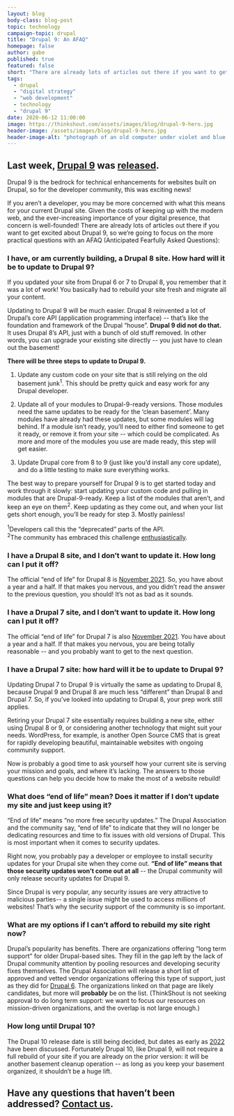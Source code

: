 ```yaml
---
layout: blog
body-class: blog-post
topic: technology
campaign-topic: drupal
title: "Drupal 9: An AFAQ"
homepage: false
author: gabe
published: true
featured: false
short: "There are already lots of articles out there if you want to get excited about Drupal 9, so we’re going to focus on the more practical questions with an AFAQ (Anticipated Fearfully Asked Questions)."
tags:
  - drupal
  - "digital strategy"
  - "web development"
  - technology
  - "drupal 9"
date: 2020-06-12 11:00:00
image: https://thinkshout.com/assets/images/blog/drupal-9-hero.jpg
header-image: /assets/images/blog/drupal-9-hero.jpg
header-image-alt: "photograph of an old computer under violet and blue lighting."
---
```

## Last week, [Drupal 9](https://www.drupal.org/9) was [released](https://dri.es/drupal-9-0-0-released). 

Drupal 9 is the bedrock for technical enhancements for websites built on Drupal, so for the developer community, this was exciting news!

If you aren’t a developer, you may be more concerned with what this means for your current Drupal site. Given the costs of keeping up with the modern web, and the ever-increasing importance of your digital presence, that concern is well-founded! There are already lots of articles out there if you want to get excited about Drupal 9, so we’re going to focus on the more practical questions with an AFAQ (Anticipated Fearfully Asked Questions):
 
### I have, or am currently building, a Drupal 8 site. How hard will it be to update to Drupal 9?

If you updated your site from Drupal 6 or 7 to Drupal 8, you remember that it was a lot of work! You basically had to rebuild your site fresh and migrate all your content.

Updating to Drupal 9 will be much easier. Drupal 8 reinvented a lot of Drupal’s core API (application programming interface) -- that’s like the foundation and framework of the Drupal “house”. **Drupal 9 did not do that.** It uses Drupal 8’s API, just with a bunch of old stuff removed. In other words, you can upgrade your existing site directly -- you just have to clean out the basement! 

**There will be three steps to update to Drupal 9.**

1.  Update any custom code on your site that is still relying on the old basement junk<sup>1</sup>. This should be pretty quick and easy work for any Drupal developer. 

2.  Update all of your modules to Drupal-9-ready versions. Those modules need the same updates to be ready for the ‘clean basement’. Many modules have already had these updates, but some modules will lag behind. If a module isn’t ready, you’ll need to either find someone to get it ready, or remove it from your site -- which could be complicated. As more and more of the modules you use are made ready, this step will get easier. 

3.  Update Drupal core from 8 to 9 (just like you’d install any core update), and do a little testing to make sure everything works.

The best way to prepare yourself for Drupal 9 is to get started today and work through it slowly: start updating your custom code and pulling in modules that are Drupal-9-ready. Keep a list of the modules that aren’t, and keep an eye on them<sup>2</sup>. Keep updating as they come out, and when your list gets short enough, you’ll be ready for step 3. Mostly painless!

<sup>1</sup>Developers call this the “deprecated” parts of the API.<br>
<sup>2</sup>The community has embraced this challenge [enthusiastically](https://dev.acquia.com/drupal9/deprecation_status).

### I have a Drupal 8 site, and I don’t want to update it. How long can I put it off?

The official “end of life” for Drupal 8 is [November 2021](https://www.drupal.org/docs/9/drupal-9-release-date-and-what-it-means/what-happens-to-drupal-8-after-drupal-9-is-released). So, you have about a year and a half. If that makes you nervous, and you didn’t read the answer to the previous question, you should! It’s not as bad as it sounds.

### I have a Drupal 7 site, and I don’t want to update it. How long can I put it off?

The official “end of life” for Drupal 7 is also [November 2021](https://www.drupal.org/docs/9/drupal-9-release-date-and-what-it-means/what-happens-to-drupal-8-after-drupal-9-is-released). You have about a year and a half. If that makes you nervous, you are being totally reasonable -- and you probably want to get to the next question.

### I have a Drupal 7 site: how hard will it be to update to Drupal 9?

Updating Drupal 7 to Drupal 9 is virtually the same as updating to Drupal 8, because Drupal 9 and Drupal 8 are much less “different” than Drupal 8 and Drupal 7. So, if you’ve looked into updating to Drupal 8, your prep work still applies.

Retiring your Drupal 7 site essentially requires building a new site, either using Drupal 8 or 9, or considering another technology that might suit your needs. WordPress, for example, is another Open Source CMS that is great for rapidly developing beautiful, maintainable websites with ongoing community support.

Now is probably a good time to ask yourself how your current site is serving your mission and goals, and where it’s lacking. The answers to those questions can help you decide how to make the most of a website rebuild!

### What does “end of life” mean? Does it matter if I don’t update my site and just keep using it?

“End of life” means “no more free security updates.” The Drupal Association and the community say, “end of life” to indicate that they will no longer be dedicating resources and time to fix issues with old versions of Drupal. This is most important when it comes to security updates. 

Right now, you probably pay a developer or employee to install security updates for your Drupal site when they come out. **“End of life” means that those security updates won’t come out at all** -- the Drupal community will only release security updates for Drupal 9.

Since Drupal is very popular, any security issues are very attractive to malicious parties-- a single issue might be used to access millions of websites! That’s why the security support of the community is so important.

### What are my options if I can’t afford to rebuild my site right now?

Drupal’s popularity has benefits. There are organizations offering “long term support” for older Drupal-based sites. They fill in the gap left by the lack of Drupal community attention by pooling resources and developing security fixes themselves. The Drupal Association will release a short list of approved and vetted vendor organizations offering this type of support, just as they did for [Drupal 6](https://www.drupal.org/project/d6lts). The organizations linked on that page are likely candidates, but more will **probably** be on the list. (ThinkShout is not seeking approval to do long term support: we want to focus our resources on mission-driven organizations, and the overlap is not large enough.)

### How long until Drupal 10?

The Drupal 10 release date is still being decided, but dates as early as [2022](https://www.drupal.org/project/drupal/issues/3118143) have been discussed. Fortunately Drupal 10, like Drupal 9, will not require a full rebuild of your site if you are already on the prior version: it will be another basement cleanup operation -- as long as you keep your basement organized, it shouldn’t be a huge lift.

## Have any questions that haven’t been addressed? [Contact us](mailto:hello@thinkshout.com).
